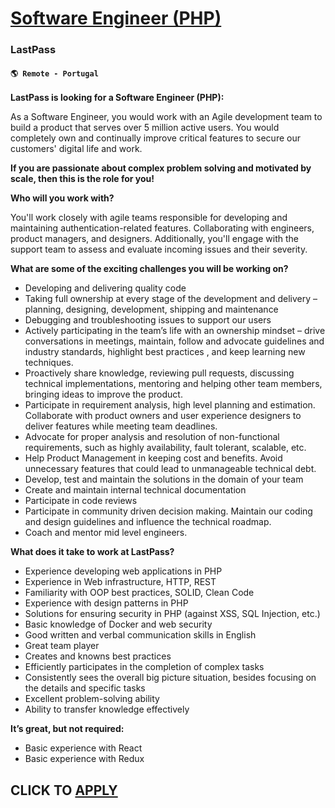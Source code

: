 # [Software Engineer (PHP)](https://www.remotewlb.com/apply/software-engineer-php-108558)  
### LastPass  
#### `🌎 Remote - Portugal`  

**LastPass is looking for a Software Engineer (PHP):**

As a Software Engineer, you would work with an Agile development team to build a product that serves over 5 million active users. You would completely own and continually improve critical features to secure our customers' digital life and work.

**If you are passionate about complex problem solving and motivated by scale, then this is the role for you!**

**Who will you work with?**

You'll work closely with agile teams responsible for developing and maintaining authentication-related features. Collaborating with engineers, product managers, and designers. Additionally, you'll engage with the support team to assess and evaluate incoming issues and their severity.

**What are some of the exciting challenges you will be working on?**

  * Developing and delivering quality code
  * Taking full ownership at every stage of the development and delivery – planning, designing, development, shipping and maintenance
  * Debugging and troubleshooting issues to support our users
  * Actively participating in the team’s life with an ownership mindset – drive conversations in meetings, maintain, follow and advocate guidelines and industry standards, highlight best practices , and keep learning new techniques.
  * Proactively share knowledge, reviewing pull requests, discussing technical implementations, mentoring and helping other team members, bringing ideas to improve the product.
  * Participate in requirement analysis, high level planning and estimation. Collaborate with product owners and user experience designers to deliver features while meeting team deadlines.
  * Advocate for proper analysis and resolution of non-functional requirements, such as highly availability, fault tolerant, scalable, etc.
  * Help Product Management in keeping cost and benefits. Avoid unnecessary features that could lead to unmanageable technical debt.
  * Develop, test and maintain the solutions in the domain of your team
  * Create and maintain internal technical documentation
  * Participate in code reviews 
  * Participate in community driven decision making. Maintain our coding and design guidelines and influence the technical roadmap.
  * Coach and mentor mid level engineers.

**What does it take to work at LastPass?**

  * Experience developing web applications in PHP
  * Experience in Web infrastructure, HTTP, REST
  * Familiarity with OOP best practices, SOLID, Clean Code
  * Experience with design patterns in PHP
  * Solutions for ensuring security in PHP (against XSS, SQL Injection, etc.)
  * Basic knowledge of Docker and web security
  * Good written and verbal communication skills in English
  * Great team player
  * Creates and knowns best practices
  * Efficiently participates in the completion of complex tasks
  * Consistently sees the overall big picture situation, besides focusing on the details and specific tasks
  * Excellent problem-solving ability
  * Ability to transfer knowledge effectively

**It’s great, but not required:**

  * Basic experience with React
  * Basic experience with Redux

  
## CLICK TO [APPLY](https://www.remotewlb.com/apply/software-engineer-php-108558)

